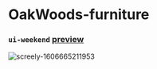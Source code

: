 # OakWoods-furniture

### `ui-weekend` [preview](https://oakswood-furniture-xd.netlify.app/)

![screely-1606665211953](https://user-images.githubusercontent.com/37204706/100546830-5bfabf00-3289-11eb-9005-fd466ef2177c.png)
